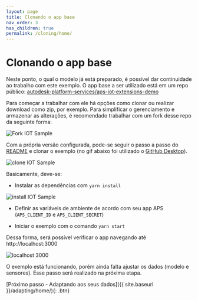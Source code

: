 ```yaml
---
layout: page
title: Clonando o app base
nav_order: 3
has_children: true
permalink: /cloning/home/
---
```


# Clonando o app base

Neste ponto, o qual o modelo já está preparado, é possível dar continuidade ao trabalho com este exemplo. O app base a ser utilizado está em um repo público: [autodesk-platform-services/aps-iot-extensions-demo](https://github.com/autodesk-platform-services/aps-iot-extensions-demo)

Para começar a trabalhar com ele há opções como clonar ou realizar download como zip, por exemplo. Para simplificar o gerenciamento e armazenar as alterações, é recomendado trabalhar com um fork desse repo da seguinte forma:

![Fork IOT Sample](../../assets/images/fork_sample.gif)

Com a própria versão configurada, pode-se seguir o passo a passo do [README](https://github.com/JoaoMartins-callmeJohn/aps-iot-extensions-demo#running-locally) e clonar o exemplo (no gif abaixo foi utilizado o [GitHub Desktop](https://desktop.github.com)).

![clone IOT Sample](../../assets/images/clone_app.gif)

Basicamente, deve-se:

- Instalar as dependências com `yarn install`

![install IOT Sample](../../assets/images/yarn_install.gif)

- Definir as variáveis de ambiente de acordo com seu app APS (`APS_CLIENT_ID` e `APS_CLIENT_SECRET`)

- Iniciar o exemplo com o comando `yarn start`

Dessa forma, será possível verificar o app navegando até http://localhost:3000

![localhost 3000](../../assets/images/localhost_3000.png)

O exemplo está funcionando, porém ainda falta ajustar os dados (modelo e sensores). 
Esse passo será realizado na próxima etapa.

[Próximo passo - Adaptando aos seus dados]({{ site.baseurl }}/adapting/home/){: .btn}

